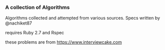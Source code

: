 ### A collection of Algorithms

Algorithms collected and attempted from various sources.
Specs written by @nachiket87

requires Ruby 2.7 and Rspec

these problems are from https://www.interviewcake.com
